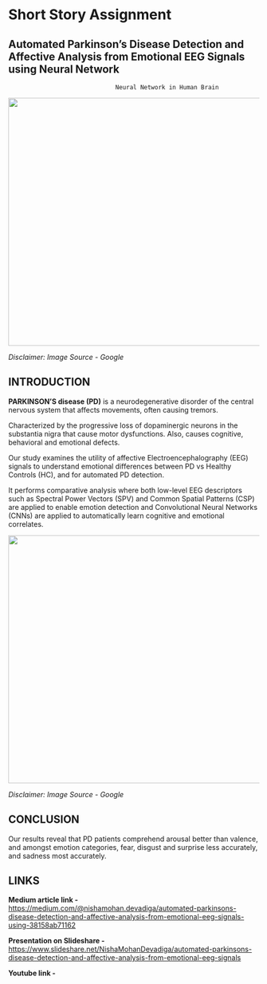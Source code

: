 # Short Story Assignment
## Automated Parkinson’s Disease Detection and Affective Analysis from Emotional EEG Signals using Neural Network &nbsp;

                                  Neural Network in Human Brain
 
  <img src="https://media.giphy.com/media/9N2UvCx7wXLnG/giphy.gif" width="800" height="497">

*Disclaimer: Image Source - Google*

## INTRODUCTION
              
**PARKINSON’S disease (PD)** is a neurodegenerative disorder of the central nervous system that affects movements, often causing tremors. 

Characterized by the progressive loss of dopaminergic neurons in the substantia nigra that cause motor dysfunctions. Also, causes cognitive, behavioral and emotional defects.

Our study examines the utility of affective Electroencephalography (EEG) signals to understand emotional differences between PD vs Healthy Controls (HC), and for automated PD detection. 

It performs comparative analysis where both low-level EEG descriptors such as Spectral Power Vectors (SPV) and Common Spatial Patterns (CSP) are applied to enable emotion detection and Convolutional Neural Networks (CNNs) are applied to automatically learn cognitive and emotional correlates.

<img src="https://media.giphy.com/media/8ExdHaMMOeJUc/giphy.gif" width="800" height="497">  

*Disclaimer: Image Source - Google*

## CONCLUSION                                                           
        


Our results reveal that PD patients comprehend arousal better than valence, and amongst emotion categories, fear, disgust and surprise less accurately, and sadness most accurately. 

## LINKS                                                           


**Medium article link -** https://medium.com/@nishamohan.devadiga/automated-parkinsons-disease-detection-and-affective-analysis-from-emotional-eeg-signals-using-38158ab71162

**Presentation on Slideshare -** https://www.slideshare.net/NishaMohanDevadiga/automated-parkinsons-disease-detection-and-affective-analysis-from-emotional-eeg-signals

**Youtube link -**
